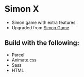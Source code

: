 # Simon X
- Simon game with extra features
- Upgraded from [Simon Game](https://github.com/eskaine/simon_game)

## Build with the following:
- Parcel
- Animate.css
- Sass
- HTML
